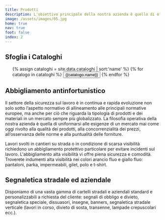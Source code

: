 ```yaml
---
title: Prodotti
description: L'obiettivo principale della nostra azienda è quello di offrire al cliente tutto ciò di cui ha bisogno, potendo contare sulla nostra professionalità e competenza.
image: /assets/images/05.jpg
home: true
nav: true
foot: false
index: 2
---
```

## Sfoglia i Cataloghi
<ul>
{% assign cataloghi = site.data.cataloghi | sort:'name' %}
{% for catalogo in cataloghi %}
    <!-- <li><a href="{{catalogo.link}}">{{catalogo.name}}</a></li> -->
    <button onclick="location.href='{{catalogo.link}}'" type="button">{{catalogo.name}}</button>
{% endfor %}
</ul>



## Abbigliamento antinfortunistico

Il settore della sicurezza sul lavoro è in continua e rapida evoluzione non solo sotto l’aspetto normativo di allineamento alle principali normative europee, ma anche per ciò che riguarda la tipologia di prodotti e dei materiali in un mercato sempre più globalizzato. La filosofia operativa della nostra azienda è quella di uniformarsi alle esigenze di un mercato mai come oggi rivolto alla qualità dei prodotti, alla concorrenzialità dei prezzi, all’osservanza delle norme e alla puntualità delle forniture.

Lavori svolti in cantieri su strada o in condizione di scarsa visibilità richiedono un abbigliamento protettivo particolare per evitare incidenti sul lavoro. L'abbigliamento alta visibilità vi offre piena sicurezza e comodità. Troverete indumenti alta visibilità nei colori arancio fluo e giallo fluo: pantaloni, parka, impermeabili, gilet, polo e t-shirt.

## Segnaletica stradale ed aziendale

Disponiamo di una vasta gamma di cartelli stradali e aziendali standard e personalizzabili a richiesta del cliente: segnali di obbligo e divieto, segnaletica speciale, dissuasori, insegne, banners, segnaletica stradale verticale (lavori in corso, divieto di sosta, transenne, lampade crepuscolari ecc.).